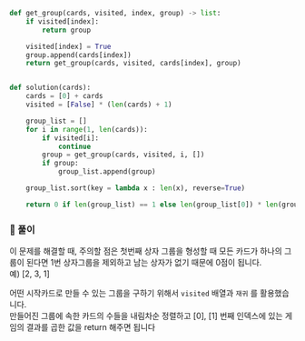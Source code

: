 ```python
def get_group(cards, visited, index, group) -> list:
    if visited[index]:
        return group

    visited[index] = True
    group.append(cards[index])
    return get_group(cards, visited, cards[index], group)


def solution(cards):
    cards = [0] + cards
    visited = [False] * (len(cards) + 1)

    group_list = []
    for i in range(1, len(cards)):
        if visited[i]:
            continue
        group = get_group(cards, visited, i, [])
        if group:
            group_list.append(group)

    group_list.sort(key = lambda x : len(x), reverse=True)

    return 0 if len(group_list) == 1 else len(group_list[0]) * len(group_list[1])
```

### 📌 풀이

이 문제를 해결할 때, 주의할 점은 첫번째 상자 그룹을 형성할 때 모든 카드가 하나의 그룹이 된다면 1번 상자그룹을 제외하고 남는 상자가 없기 때문에 0점이 됩니다.  
예) [2, 3, 1]

어떤 시작카드로 만들 수 있는 그룹을 구하기 위해서 `visited` 배열과 `재귀` 를 활용했습니다.  
만들어진 그룹에 속한 카드의 수들을 내림차순 정렬하고 [0], [1] 번째 인덱스에 있는 게임의 결과를 곱한 값을 return 해주면 됩니다
